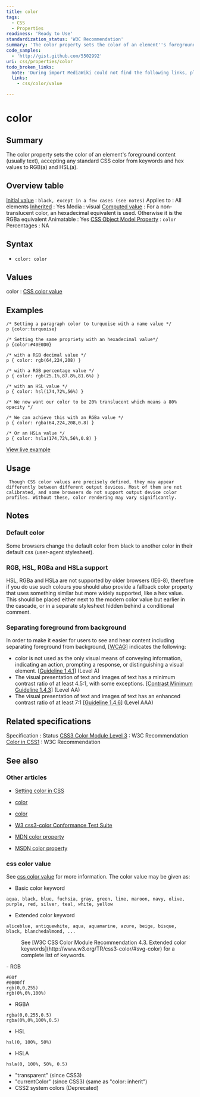 ```yaml
---
title: color
tags:
  - CSS
  - Properties
readiness: 'Ready to Use'
standardization_status: 'W3C Recommendation'
summary: 'The color property sets the color of an element''s foreground content (usually text), accepting any standard CSS color from keywords and hex values to RGB(a) and HSL(a).'
code_samples:
  - 'http://gist.github.com/5502992'
uri: css/properties/color
todo_broken_links:
  note: 'During import MediaWiki could not find the following links, please fix and adjust this list.'
  links:
    - css/color/value

---
```

# color

## Summary

The color property sets the color of an element's foreground content (usually text), accepting any standard CSS color from keywords and hex values to RGB(a) and HSL(a).

## Overview table

[Initial value](/css/concepts/initial_value)
:   `black, except in a few cases (see notes)`
Applies to
:   All elements
[Inherited](/css/concepts/inherited)
:   Yes
Media
:   visual
[Computed value](/css/concepts/computed_value)
:   For a non-translucent color, an hexadecimal equivalent is used. Otherwise it is the RGBa equivalent
Animatable
:   Yes
[CSS Object Model Property](/css/concepts/cssom)
:   `color`
Percentages
:   NA

## Syntax

-   `color: color`

## Values

color
:   [CSS color value](/css/color)

## Examples

``` {.css}
/* Setting a paragraph color to turquoise with a name value */
p {color:turquoise}

/* Setting the same propriety with an hexadecimal value*/
p {color:#40E0D0}

/* with a RGB decimal value */
p { color: rgb(64,224,208) }

/* with a RGB percentage value */
p { color: rgb(25.1%,87.8%,81.6%) }

/* with an HSL value */
p { color: hsl(174,72%,56%) }

/* We now want our color to be 20% translucent which means a 80% opacity */

/* We can achieve this with an RGBa value */
p { color: rgba(64,224,208,0.8) }

/* Or an HSLa value */
p { color: hsla(174,72%,56%,0.8) }
```

[View live example](http://code.webplatform.org/gist/5502992)

## Usage

     Though CSS color values are precisely defined, they may appear differently between different output devices. Most of them are not calibrated, and some browsers do not support output device color profiles. Without these, color rendering may vary significantly.

## Notes

### Default color

Some browsers change the default color from black to another color in their default css (user-agent stylesheet).

### RGB, HSL, RGBa and HSLa support

HSL, RGBa and HSLa are not supported by older browsers (IE6-8), therefore if you do use such colours you should also provide a fallback color property that uses something similar but more widely supported, like a hex value. This should be placed either next to the modern color value but earlier in the cascade, or in a separate stylesheet hidden behind a conditional comment.

### Separating foreground from background

In order to make it easier for users to see and hear content including separating foreground from background, [[WCAG](http://www.w3.org/TR/2008/REC-WCAG20-20081211/)] indicates the following:

-   color is not used as the only visual means of conveying information, indicating an action, prompting a response, or distinguishing a visual element. [[Guideline 1.4.1](http://www.w3.org/TR/2008/REC-WCAG20-20081211/#visual-audio-contrast-without-color)] (Level A)
-   The visual presentation of text and images of text has a minimum contrast ratio of at least 4.5:1, with some exceptions. [[Contrast Minimum Guideline 1.4.3](http://www.w3.org/TR/2008/REC-WCAG20-20081211/#visual-audio-contrast-contrast)] (Level AA)
-   The visual presentation of text and images of text has an enhanced contrast ratio of at least 7:1 [[Guideline 1.4.6](http://www.w3.org/TR/2008/REC-WCAG20-20081211/#visual-audio-contrast7)] (Level AAA)

## Related specifications

Specification
:   Status
[CSS3 Color Module Level 3](http://www.w3.org/TR/css3-color/)
:   W3C Recommendation
[Color in CSS1](http://www.w3.org/TR/REC-CSS1/#color)
:   W3C Recommendation

## See also

### Other articles

-   [Setting color in CSS](/tutorials/setting_color_in_css)
-   [color](/css/color)
-   [color](/css/data_types/color)

-   [W3 css3-color Conformance Test Suite](http://www.w3.org/Style/CSS/Test/CSS3/Color/current/)
-   [MDN color property](https://developer.mozilla.org/en-US/docs/CSS/color)
-   [MSDN color property](http://msdn.microsoft.com/en-us/library/ie/ms530749(v=vs.85).aspx)

### css color value

See [css color value](/w/index.php?title=css/color/value&action=edit&redlink=1) for more information. The color value may be given as:

-   Basic color keyword

<!-- -->

    aqua, black, blue, fuchsia, gray, green, lime, maroon, navy, olive, purple, red, silver, teal, white, yellow

-   Extended color keyword

<!-- -->

    aliceblue, antiquewhite, aqua, aquamarine, azure, beige, bisque, black, blanchedalmond, ...

<dl>
<dd>
See [W3C CSS Color Module Recommendation 4.3. Extended color keywords](http://www.w3.org/TR/css3-color/#svg-color) for a complete list of keywords.

</dd>
</dl>
-   RGB

<!-- -->

    #00f
    #0000ff
    rgb(0,0,255)
    rgb(0%,0%,100%)

-   RGBA

<!-- -->

    rgba(0,0,255,0.5)
    rgba(0%,0%,100%,0.5)

-   HSL

<!-- -->

    hsl(0, 100%, 50%)

-   HSLA

<!-- -->

    hsla(0, 100%, 50%, 0.5)

-   "transparent" (since CSS3)
-   "currentColor" (since CSS3) (same as "color: inherit")
-   CSS2 system colors (Deprecated)
